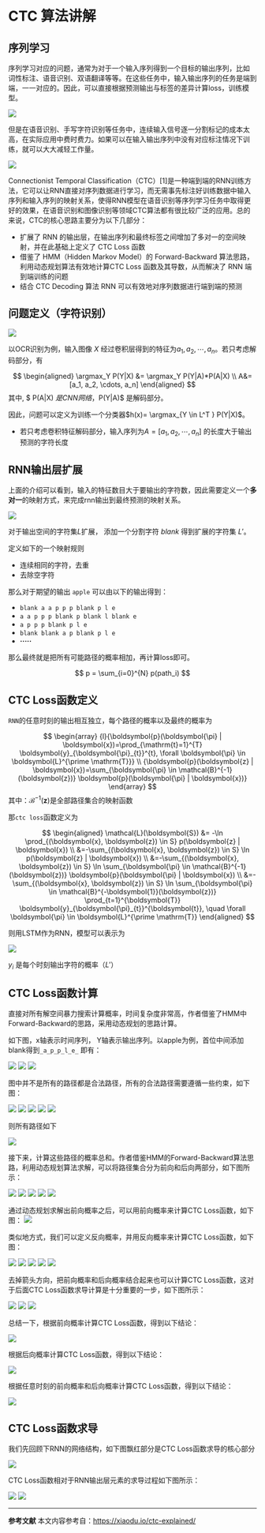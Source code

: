 
# CTC 算法讲解

## 序列学习
序列学习对应的问题，通常为对于一个输入序列得到一个目标的输出序列，比如 词性标注、语音识别、双语翻译等等。在这些任务中，输入输出序列的任务是端到端，一一对应的。因此，可以直接根据预测输出与标签的差异计算loss，训练模型。

![](https://tuchuang-1259359185.cos.ap-chengdu.myqcloud.com/ctc_pics/rnn_ctc_algo.png)

但是在语音识别、手写字符识别等任务中，连续输入信号逐一分割标记的成本太高，在实际应用中费时费力。如果可以在输入输出序列中没有对应标注情况下训练，就可以大大减轻工作量。

![](https://tuchuang-1259359185.cos.ap-chengdu.myqcloud.com/ctc_pics/r1_ocr.png)

Connectionist Temporal Classification（CTC）[1]是一种端到端的RNN训练方法，它可以让RNN直接对序列数据进行学习，而无需事先标注好训练数据中输入序列和输入序列的映射关系，使得RNN模型在语音识别等序列学习任务中取得更好的效果，在语音识别和图像识别等领域CTC算法都有很比较广泛的应用。总的来说，CTC的核心思路主要分为以下几部分：

- 扩展了 RNN 的输出层，在输出序列和最终标签之间增加了多对一的空间映射，并在此基础上定义了 CTC Loss 函数
- 借鉴了 HMM（Hidden Markov Model）的 Forward-Backward 算法思路，利用动态规划算法有效地计算CTC Loss 函数及其导数，从而解决了 RNN 端到端训练的问题
- 结合 CTC Decoding 算法 RNN 可以有效地对序列数据进行端到端的预测

## 问题定义（字符识别）

![](https://tuchuang-1259359185.cos.ap-chengdu.myqcloud.com/ctc_pics/r2_ocr.png)

以OCR识别为例，输入图像 $X$ 经过卷积层得到的特征为$a_1,a_2,\cdots,a_n$。若只考虑解码部分，有

$$
\begin{aligned}
\argmax_Y P(Y|X) &= \argmax_Y P(Y|A)*P(A|X) \\
A&=[a_1, a_2, \cdots, a_n]
\end{aligned}
$$
其中, $ P(A|X) $是 CNN网络，$P(Y|A)$ 是解码部分。

因此，问题可以定义为训练一个分类器$h(x)= \argmax_{Y \in L^T } P(Y|X)$。

- 若只考虑卷积特征解码部分，输入序列为$A=[a_1, a_2, \cdots, a_n]$ 的长度大于输出预测的字符长度

## RNN输出层扩展

上面的介绍可以看到，输入的特征数目大于要输出的字符数，因此需要定义一个**多对一**的映射方式，来完成rnn输出到最终预测的映射关系。

![](https://tuchuang-1259359185.cos.ap-chengdu.myqcloud.com/ctc_pics/rnn_out.png)

对于输出空间的字符集$L$扩展， 添加一个分割字符 $blank$ 得到扩展的字符集 $L'$。

定义如下的一个映射规则
- 连续相同的字符，去重
- 去除空字符

那么对于期望的输出 `apple` 可以由以下的输出得到：
- `blank a a p p p blank p l e`
- `a a p p p blank p blank l blank e`
- `a p p p blank p l e`
- `blank blank a p blank p l e`
- **·····**

那么最终就是把所有可能路径的概率相加，再计算loss即可。

$$
    p = \sum_{i=0}^{N} p(path_i)
$$


## CTC Loss函数定义

`RNN`的任意时刻的输出相互独立，每个路径的概率以及最终的概率为

$$
\begin{array}
{l}{\boldsymbol{p}(\boldsymbol{\pi} | \boldsymbol{x})=\prod_{\mathrm{t}=1}^{T} \boldsymbol{y}_{\boldsymbol{\pi}_{t}}^{t}, \forall \boldsymbol{\pi} \in \boldsymbol{L}^{\prime \mathrm{T}}} \\ {\boldsymbol{p}(\boldsymbol{z} | \boldsymbol{x})=\sum_{\boldsymbol{\pi} \in \mathcal{B}^{-1}(\boldsymbol{z})} \boldsymbol{p}(\boldsymbol{\pi} | \boldsymbol{x})}
\end{array}
$$
其中：$\mathcal{B}^{-1}(\boldsymbol{z})$是全部路径集合的映射函数

那`ctc loss`函数定义为

$$
\begin{aligned}
\mathcal{L}(\boldsymbol{S}) &= -\ln \prod_{(\boldsymbol{x}, \boldsymbol{z}) \in S} p(\boldsymbol{z} | \boldsymbol{x}) \\
&=-\sum_{(\boldsymbol{x}, \boldsymbol{z}) \in S} \ln p(\boldsymbol{z} | \boldsymbol{x}) \\
&=-\sum_{(\boldsymbol{x}, \boldsymbol{z}) \in S} \ln \sum_{\boldsymbol{\pi} \in \mathcal{B}^{-1}(\boldsymbol{z})} \boldsymbol{p}(\boldsymbol{\pi} | \boldsymbol{x}) \\
&=-\sum_{(\boldsymbol{x}, \boldsymbol{z}) \in S} \ln \sum_{\boldsymbol{\pi} \in \mathcal{B}^{-\boldsymbol{1}}(\boldsymbol{z})} \prod_{t=1}^{\boldsymbol{T}} \boldsymbol{y}_{\boldsymbol{\pi}_{t}}^{\boldsymbol{t}}, \quad \forall \boldsymbol{\pi} \in \boldsymbol{L}^{\prime \mathrm{T}} \end{aligned}
$$

则用LSTM作为RNN，模型可以表示为

![](https://tuchuang-1259359185.cos.ap-chengdu.myqcloud.com/ctc_pics/rnn_all.png)

$y_i$ 是每个时刻输出字符的概率（$L'$）

## CTC Loss函数计算
直接对所有解空间暴力搜索计算概率，时间复杂度非常高，作者借鉴了HMM中Forward-Backward的思路，采用动态规划的思路计算。

如下图，x轴表示时间序列， Y轴表示输出序列。以apple为例，首位中间添加blank得到`_a_p_p_l_e_`
即有：

![](https://tuchuang-1259359185.cos.ap-chengdu.myqcloud.com/ctc_pics/ctc_apple1.png)
![](https://tuchuang-1259359185.cos.ap-chengdu.myqcloud.com/ctc_pics/ctc_apple2.png)
![](https://tuchuang-1259359185.cos.ap-chengdu.myqcloud.com/ctc_pics/ctc_apple3.png)

图中并不是所有的路径都是合法路径，所有的合法路径需要遵循一些约束，如下图：

![](https://tuchuang-1259359185.cos.ap-chengdu.myqcloud.com/ctc_pics/ctc_path1.png)
![](https://tuchuang-1259359185.cos.ap-chengdu.myqcloud.com/ctc_pics/ctc_path2.png)
![](https://tuchuang-1259359185.cos.ap-chengdu.myqcloud.com/ctc_pics/ctc_path3.png)
![](https://tuchuang-1259359185.cos.ap-chengdu.myqcloud.com/ctc_pics/ctc_path4.png)
![](https://tuchuang-1259359185.cos.ap-chengdu.myqcloud.com/ctc_pics/ctc_path5.png)

则所有路径如下

![](https://tuchuang-1259359185.cos.ap-chengdu.myqcloud.com/ctc_pics/ctc_path_apple.png)

接下来，计算这些路径的概率总和。作者借鉴HMM的Forward-Backward算法思路，利用动态规划算法求解，可以将路径集合分为前向和后向两部分，如下图所示：

![](https://tuchuang-1259359185.cos.ap-chengdu.myqcloud.com/ctc_pics/ctc_a1.png)
![](https://tuchuang-1259359185.cos.ap-chengdu.myqcloud.com/ctc_pics/ctc_a2.png)
![](https://tuchuang-1259359185.cos.ap-chengdu.myqcloud.com/ctc_pics/ctc_a3.png)
![](https://tuchuang-1259359185.cos.ap-chengdu.myqcloud.com/ctc_pics/ctc_a4.png)
![](https://tuchuang-1259359185.cos.ap-chengdu.myqcloud.com/ctc_pics/ctc_a5.png)

通过动态规划求解出前向概率之后，可以用前向概率来计算CTC Loss函数，如下图：
![](https://tuchuang-1259359185.cos.ap-chengdu.myqcloud.com/ctc_pics/ctc_a.png)

类似地方式，我们可以定义反向概率，并用反向概率来计算CTC Loss函数，如下图：

![](https://tuchuang-1259359185.cos.ap-chengdu.myqcloud.com/ctc_pics/ctc_b1.png)
![](https://tuchuang-1259359185.cos.ap-chengdu.myqcloud.com/ctc_pics/ctc_b2.png)
![](https://tuchuang-1259359185.cos.ap-chengdu.myqcloud.com/ctc_pics/ctc_b3.png)
![](https://tuchuang-1259359185.cos.ap-chengdu.myqcloud.com/ctc_pics/ctc_b4.png)
![](https://tuchuang-1259359185.cos.ap-chengdu.myqcloud.com/ctc_pics/ctc_b5.png)

去掉箭头方向，把前向概率和后向概率结合起来也可以计算CTC Loss函数，这对于后面CTC Loss函数求导计算是十分重要的一步，如下图所示：

![](https://tuchuang-1259359185.cos.ap-chengdu.myqcloud.com/ctc_pics/ctc_ab1.png)
![](https://tuchuang-1259359185.cos.ap-chengdu.myqcloud.com/ctc_pics/ctc_ab2.png)
![](https://tuchuang-1259359185.cos.ap-chengdu.myqcloud.com/ctc_pics/ctc_ab3.png)

总结一下，根据前向概率计算CTC Loss函数，得到以下结论：

![](https://tuchuang-1259359185.cos.ap-chengdu.myqcloud.com/ctc_pics/ctc_af.png)

根据后向概率计算CTC Loss函数，得到以下结论：

![](https://tuchuang-1259359185.cos.ap-chengdu.myqcloud.com/ctc_pics/ctc_bf.png)

根据任意时刻的前向概率和后向概率计算CTC Loss函数，得到以下结论：

![](https://tuchuang-1259359185.cos.ap-chengdu.myqcloud.com/ctc_pics/ctc_abf.png)



## CTC Loss函数求导

我们先回顾下RNN的网络结构，如下图飘红部分是CTC Loss函数求导的核心部分

![](https://tuchuang-1259359185.cos.ap-chengdu.myqcloud.com/ctc_pics/rnn_of.png)

CTC Loss函数相对于RNN输出层元素的求导过程如下图所示：

![](https://tuchuang-1259359185.cos.ap-chengdu.myqcloud.com/ctc_pics/rnn_of2.png)
![](https://tuchuang-1259359185.cos.ap-chengdu.myqcloud.com/ctc_pics/rnn_of3.png)

---
**参考文献**
本文内容参考自：https://xiaodu.io/ctc-explained/
